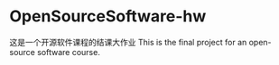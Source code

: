 # OpenSourceSoftware-hw
这是一个开源软件课程的结课大作业
This is the final project for an open-source software course.
